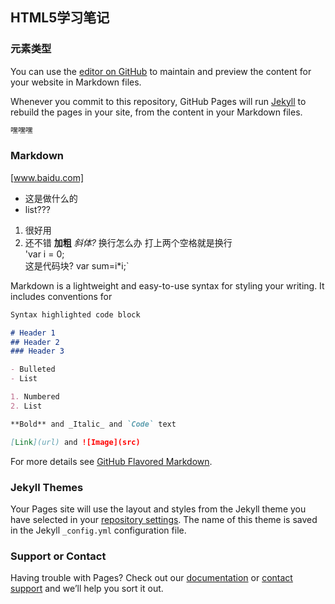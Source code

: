 <!DOCTYPE html>
<html>
    <head>
        <title>format</title>
    </head>
    <body>
    </body>
</html>
            
## HTML5学习笔记
### 元素类型

You can use the [editor on GitHub](https://github.com/y281473724/y281473724.github.io/edit/master/README.md) to maintain and preview the content for your website in Markdown files.

Whenever you commit to this repository, GitHub Pages will run [Jekyll](https://jekyllrb.com/) to rebuild the pages in your site, from the content in your Markdown files.
```markdown
嘿嘿嘿
```
### Markdown
[www.baidu.com]
- 这是做什么的
- list???
1. 很好用
2. 还不错
**加粗**
_斜体?_
换行怎么办
打上两个空格就是换行  
'var i = 0;  
这是代码块?
var sum=i*i;`

Markdown is a lightweight and easy-to-use syntax for styling your writing. It includes conventions for

```markdown
Syntax highlighted code block

# Header 1
## Header 2
### Header 3

- Bulleted
- List

1. Numbered
2. List

**Bold** and _Italic_ and `Code` text

[Link](url) and ![Image](src)
```

For more details see [GitHub Flavored Markdown](https://guides.github.com/features/mastering-markdown/).

### Jekyll Themes

Your Pages site will use the layout and styles from the Jekyll theme you have selected in your [repository settings](https://github.com/y281473724/y281473724.github.io/settings). The name of this theme is saved in the Jekyll `_config.yml` configuration file.

### Support or Contact

Having trouble with Pages? Check out our [documentation](https://help.github.com/categories/github-pages-basics/) or [contact support](https://github.com/contact) and we’ll help you sort it out.
